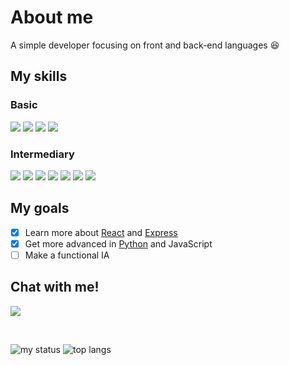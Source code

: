 # About me

A simple developer focusing on front and back-end languages 😆

## My skills <br>
### Basic
<a href="https://reactjs.org/">
<img src="https://img.shields.io/badge/React-61DAFB?style=for-the-badge&logo=react&logoColor=black"></a>
<a href="https://git-scm.com/">
<img src="https://img.shields.io/badge/git-F05032?style=for-the-badge&logo=git&logoColor=white"></a>
<a href="https://firebase.google.com/">
<img src="https://img.shields.io/badge/firebase-FFCA28?style=for-the-badge&logo=firebase&logoColor=white"></a>
<img src="https://img.shields.io/badge/JavaScript-F7DF1E?style=for-the-badge&logo=javascript&logoColor=black">

### Intermediary
<span><img src="https://img.shields.io/badge/HTML5-E34F26?style=for-the-badge&logo=html5&logoColor=white"></span>
<img src="https://img.shields.io/badge/CSS3-1572B6?style=for-the-badge&logo=css3&logoColor=white">
<a href="https://python.org/">
<img src="https://img.shields.io/badge/Python-3776AB?style=for-the-badge&logo=python&logoColor=white"></a>
<a href="https://sass-lang.com/">
<img src="https://img.shields.io/badge/Sass-FE4693?style=for-the-badge&logo=sass&logoColor=white"></a>
<a href="https://www.mysql.com/">
<img src="https://img.shields.io/badge/MySQL-4479A1?style=for-the-badge&logo=Mysql&logoColor=white"></a>
<a href="https://www.sqlite.org/index.html">
<img src="https://img.shields.io/badge/SQLite-003B57?style=for-the-badge&logo=sqlite&logoColor=white"></a>
<a href="https://www.typescriptlang.org/">
<img src="https://img.shields.io/badge/typescript-3178C6?style=for-the-badge&logo=typescript&logoColor=white"></a>

## My goals
- [x] Learn more about [React](https://reactjs.org/ 'ReactJS') and [Express](https://expressjs.com/ 'ExpressJS')
- [x] Get more advanced in [Python](https://www.python.org/ 'Python') and JavaScript
- [ ] Make a functional IA

## Chat with me!
<a href="https://discord.com/users/850925515183226881"><img src="https://img.shields.io/badge/discord-5865F2?style=for-the-badge&logo=discord&logoColor=white"></a>

<br>

![my status](https://github-readme-stats.vercel.app/api?username=end313234&show_icons=true&theme=dark)
![top langs](https://github-readme-stats.vercel.app/api/top-langs/?username=End313234&layout=compact&langs_count=16&theme=dracula)
